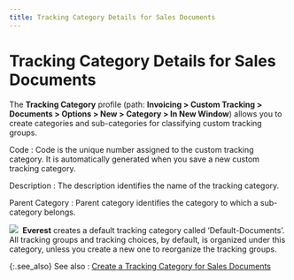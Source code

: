 ```yaml
---
title: Tracking Category Details for Sales Documents
---
```


# Tracking Category Details for Sales Documents


The **Tracking Category** profile  (path: **Invoicing &gt; Custom Tracking 
 &gt; Documents &gt; Options &gt; New &gt; Category &gt; In New Window**)  allows you to create categories and sub-categories for classifying custom  tracking groups.


Code
: Code is the unique number assigned to the custom  tracking category. It is automatically generated when you save a new custom  tracking category.


Description
: The description identifies the name of the tracking  category.


Parent Category
: Parent category identifies the category to which  a sub-category belongs.


![]({{site.ct_baseurl}}/img/note.gif)  **Everest**  creates a default tracking category called ‘Default-Documents’. All tracking  groups and tracking choices, by default, is organized under this  category, unless you create a new one to reorganize the tracking groups.


{:.see_also}
See also
: [Create  a Tracking Category for Sales Documents]({{site.ct_baseurl}}/document-tracking/tracking-sales-documents/create_a_custom_tracking_choice_for_sales_documents.html)
